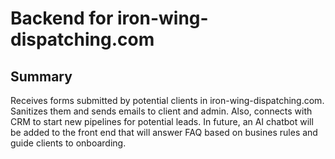 # Backend for iron-wing-dispatching.com

## **Summary**

Receives forms submitted  by potential clients in iron-wing-dispatching.com. Sanitizes them and sends emails to client and admin. Also, connects with CRM to start new pipelines for potential leads. In future, an AI chatbot will be added to the front end that will answer FAQ based on busines rules and guide clients to onboarding.